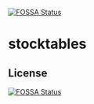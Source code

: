 [![FOSSA Status](https://app.fossa.io/api/projects/git%2Bgithub.com%2Fstocktables%2Fstocktables.svg?type=shield)](https://app.fossa.io/projects/git%2Bgithub.com%2Fstocktables%2Fstocktables?ref=badge_shield)

# stocktables

## License
[![FOSSA Status](https://app.fossa.io/api/projects/git%2Bgithub.com%2Fstocktables%2Fstocktables.svg?type=large)](https://app.fossa.io/projects/git%2Bgithub.com%2Fstocktables%2Fstocktables?ref=badge_large)